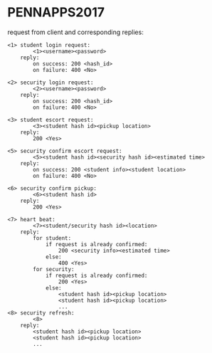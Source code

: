 # PENNAPPS2017
request from client and corresponding replies:


    <1> student login request:
            <1><username><password>
        reply:
            on success: 200 <hash_id>
            on failure: 400 <No>

    <2> security login request:
            <2><username><password>
        reply:
            on success: 200 <hash_id>
            on failure: 400 <No>

    <3> student escort request:
            <3><student hash id><pickup location>
        reply:
            200 <Yes>

    <5> security confirm escort request:
            <5><student hash id><security hash id><estimated time>
        reply:
            on success: 200 <student info><student location>
            on failure: 400 <No>

    <6> security confirm pickup:
            <6><student hash id>
        reply:
            200 <Yes>

    <7> heart beat:
            <7><student/security hash id><location>
        reply:
            for student:
                if request is already confirmed:
                    200 <security info><estimated time>
                else:
                    400 <Yes>
            for security:
                if request is already confirmed:
                    200 <Yes>
                else:
                    <student hash id><pickup location>
                    <student hash id><pickup location>
                    ...
    <8> security refresh:
            <8>
        reply:
            <student hash id><pickup location>
            <student hash id><pickup location>
            ...

